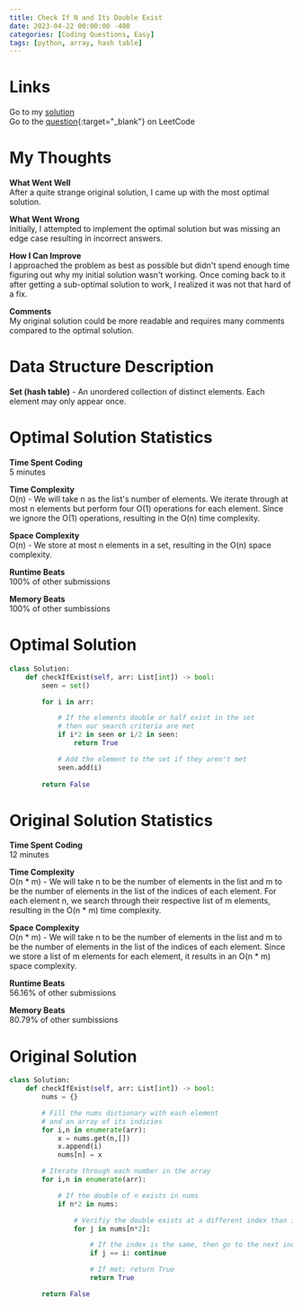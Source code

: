 ```yaml
---
title: Check If N and Its Double Exist
date: 2023-04-22 00:00:00 -400
categories: [Coding Questions, Easy]
tags: [python, array, hash table]
---
```


# Links  

Go to my [solution](#optimal-solution)  
Go to the [question](https://leetcode.com/problems/check-if-n-and-its-double-exist/){:target="_blank"} on LeetCode  

# My Thoughts  

**What Went Well**  
After a quite strange original solution, I came up with the most optimal solution.

**What Went Wrong**  
Initially, I attempted to implement the optimal solution but was missing an edge case resulting in incorrect answers.

**How I Can Improve**  
I approached the problem as best as possible but didn't spend enough time figuring out why my initial solution wasn't working. 
Once coming back to it after getting a sub-optimal solution to work, I realized it was not that hard of a fix.

**Comments**  
My original solution could be more readable and requires many comments compared to the optimal solution.

# Data Structure Description

**Set (hash table)** - An unordered collection of distinct elements. Each element may only appear once.

# Optimal Solution Statistics  

**Time Spent Coding**  
5 minutes

**Time Complexity**  
O(n) - We will take n as the list's number of elements. 
We iterate through at most n elements but perform four O(1) operations for each element. 
Since we ignore the O(1) operations, resulting in the O(n) time complexity.

**Space Complexity**  
O(n) - We store at most n elements in a set, resulting in the O(n) space complexity.

**Runtime Beats**  
100% of other submissions  

**Memory Beats**  
100% of other sumbissions  

# Optimal Solution  

```python
class Solution:
    def checkIfExist(self, arr: List[int]) -> bool:
        seen = set()

        for i in arr:

            # If the elements double or half exist in the set
            # then our search criteria are met
            if i*2 in seen or i/2 in seen:
                return True

            # Add the element to the set if they aren't met
            seen.add(i)
            
        return False
```

# Original Solution Statistics  

**Time Spent Coding**  
12 minutes

**Time Complexity**  
O(n * m) - We will take n to be the number of elements in the list and m to be the number of elements in the list of the indices of each element. 
For each element n, we search through their respective list of m elements, resulting in the O(n * m) time complexity.

**Space Complexity**  
O(n * m) - We will take n to be the number of elements in the list and m to be the number of elements in the list of the indices of each element. 
Since we store a list of m elements for each element, it results in an O(n * m) space complexity.

**Runtime Beats**  
56.16% of other submissions  

**Memory Beats**  
80.79% of other sumbissions  

# Original Solution  

```python
class Solution:
    def checkIfExist(self, arr: List[int]) -> bool:
        nums = {}

        # Fill the nums dictionary with each element
        # and an array of its indicies
        for i,n in enumerate(arr):
            x = nums.get(n,[])
            x.append(i)
            nums[n] = x

        # Iterate through each number in the array
        for i,n in enumerate(arr):

            # If the double of n exists in nums
            if n*2 in nums: 

                # Verifiy the double exists at a different index than i
                for j in nums[n*2]:

                    # If the index is the same, then go to the next index
                    if j == i: continue

                    # If met; return True
                    return True

        return False
```

